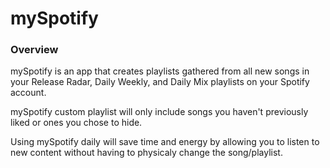 # mySpotify

### Overview

mySpotify is an app that creates playlists gathered from all new songs in your Release Radar, Daily Weekly, and Daily Mix playlists on your Spotify account.

mySpotify custom playlist will only include songs you haven't previously liked or ones you chose to hide.

Using mySpotify daily will save time and energy by allowing you to listen to new content without having to physicaly change the song/playlist.